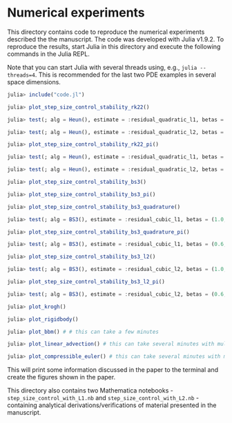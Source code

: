 # Numerical experiments

This directory contains code to reproduce the numerical experiments described
the the manuscript. The code was developed with Julia v1.9.2. To reproduce the
results, start Julia in this directory and execute the following commands in
the Julia REPL.

Note that you can start Julia with several threads using, e.g.,
`julia --threads=4`. This is recommended for the last two PDE examples in
several space dimensions.

```julia
julia> include("code.jl")

julia> plot_step_size_control_stability_rk22()

julia> test(; alg = Heun(), estimate = :residual_quadratic_l1, betas = (1.0, 0.0))

julia> test(; alg = Heun(), estimate = :residual_quadratic_l2, betas = (1.0, 0.0))

julia> plot_step_size_control_stability_rk22_pi()

julia> test(; alg = Heun(), estimate = :residual_quadratic_l1, betas = (0.6, -0.2))

julia> test(; alg = Heun(), estimate = :residual_quadratic_l2, betas = (0.6, -0.2))

julia> plot_step_size_control_stability_bs3()

julia> plot_step_size_control_stability_bs3_pi()

julia> plot_step_size_control_stability_bs3_quadrature()

julia> test(; alg = BS3(), estimate = :residual_cubic_l1, betas = (1.0, 0.0))

julia> plot_step_size_control_stability_bs3_quadrature_pi()

julia> test(; alg = BS3(), estimate = :residual_cubic_l1, betas = (0.6, -0.2))

julia> plot_step_size_control_stability_bs3_l2()

julia> test(; alg = BS3(), estimate = :residual_cubic_l2, betas = (1.0, 0.0))

julia> plot_step_size_control_stability_bs3_l2_pi()

julia> test(; alg = BS3(), estimate = :residual_cubic_l2, betas = (0.6, -0.2))

julia> plot_krogh()

julia> plot_rigidbody()

julia> plot_bbm() # # this can take a few minutes

julia> plot_linear_advection() # this can take several minutes with multiple threads

julia> plot_compressible_euler() # this can take several minutes with multiple threads

```

This will print some information discussed in the paper to the terminal and
create the figures shown in the paper.

This directory also contains two Mathematica notebooks -
`step_size_control_with_L1.nb` and `step_size_control_with_L2.nb` -
containing analytical derivations/verifications of material presented in
the manuscript.
